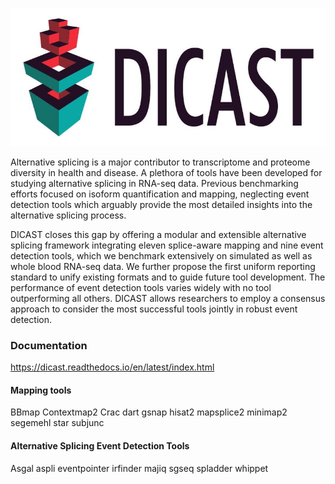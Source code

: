 
![DICAST](docs/source/img/logo.png )

Alternative splicing is a major contributor to transcriptome and proteome diversity in health and disease. A plethora of tools have been developed for studying alternative splicing in RNA-seq data. Previous benchmarking efforts focused on isoform quantification and mapping, neglecting event detection tools which arguably provide the most detailed insights into the alternative splicing process. 

DICAST closes this gap by offering a modular and extensible alternative splicing framework integrating eleven splice-aware mapping and nine event detection tools, which we benchmark extensively on simulated as well as whole blood RNA-seq data. We further propose the first uniform reporting standard to unify existing formats and to guide future tool development. The performance of event detection tools varies widely with no tool outperforming all others. DICAST allows researchers to employ a consensus approach to consider the most successful tools jointly in robust event detection. 

### Documentation

https://dicast.readthedocs.io/en/latest/index.html

#### Mapping tools
BBmap
Contextmap2
Crac
dart
gsnap
hisat2
mapsplice2
minimap2
segemehl
star
subjunc

#### Alternative Splicing Event Detection Tools
Asgal
aspli
eventpointer
irfinder
majiq
sgseq
spladder
whippet